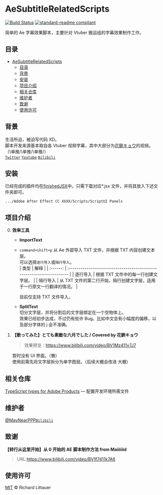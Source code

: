 # AeSubtitleRelatedScripts

[![Build Status](https://travis-ci.org/dwyl/esta.svg?branch=master)](https://travis-ci.org/dwyl/esta)
[![standard-readme compliant](https://img.shields.io/badge/readme%20style-standard-brightgreen.svg?style=flat-square)](https://github.com/RichardLitt/standard-readme)

简单的 Ae 字幕效果脚本，主要针对 Vtuber 搬运组的字幕效果制作工作。

## 目录

- [AeSubtitleRelatedScripts](#aesubtitlerelatedscripts)
  - [目录](#目录)
  - [背景](#背景)
  - [安装](#安装)
  - [项目介绍](#项目介绍)
  - [相关仓库](#相关仓库)
  - [维护者](#维护者)
  - [致谢](#致谢)
  - [使用许可](#使用许可)

## 背景

生活所迫，被迫写代码 XD。  
脚本开发来源基本取自各 Vtuber 视频字幕，其中大部分为[花鋏キョウ](https://zh.moegirl.org/zh-hant/%E8%8A%B1%E9%93%97%E9%95%9C)的视频。（\单推/\单推/\单推/）  
[`Twitter`](https://twitter.com/Kyo_Hanabasami) [`Youtube`](https://www.youtube.com/channel/UC4OeUf_KfYRrwksschtRYow) [`Bilibili`](https://space.bilibili.com/482515504)

## 安装

已经完成的插件均在[finishedJSX](./finishedJSX)中。只需下载对应\*.jsx 文件，并将其放入下述文件夹即可。

```
.../Adobe After Effect CC XXXX/Scripts/ScriptUI Panels
```

## 项目介绍

0. **效率工具**

   - **ImportText**
   - `command+shift+p`
     从 Ae 外部导入 TXT 文件，并根据 TXT 内容创建文本层。  
      可以选择`逐行导入`或`隔行导入`。  
      | 类型 | 解释 |
     | :------: | :---------------------------------------------------------------------- |
     | 逐行导入 | 根据 TXT 文件中的每一行创建文字层。 |
     | 隔行导入 | 从 TXT 文件的第二行开始，隔行创建文字层，适用于一行原文一行翻译的情况。 |

     目前仅支持 TXT 文件导入。

   - **SplitText**  
     切分文字层，并将分割后的文字层绑定在一个空物体上。  
     效果已经初步达成，不过仍有些许 Bug。比如中文会有小幅度的偏移，以及部分字体的 j 会不准确。

1. **【歌ってみた】とても素敵な六月でした / Covered by 花鋏キョウ**

   > 效果预览：https://www.bilibili.com/video/BV1Mz411v7J7

   暂时没有 UI 界面。（懒）  
   使用前需先将文字层拆分为单字图层。（后续大概会改进 大概）

## 相关仓库

[TypeScript types for Adobe Products](https://github.com/pravdomil/Types-for-Adobe) — 配置开发环境所需文件

## 维护者

[@MayNearPPP](https://github.com/MayNearPPP)[`Bilibili`](https://space.bilibili.com/1907810)

## 致谢

**【转行从这里开始】从 0 开始的 AE 脚本制作方法 from Maiiiiiid**

> URL:https://www.bilibili.com/video/BV1f7411k7A6

## 使用许可

[MIT](LICENSE) © Richard Littauer
